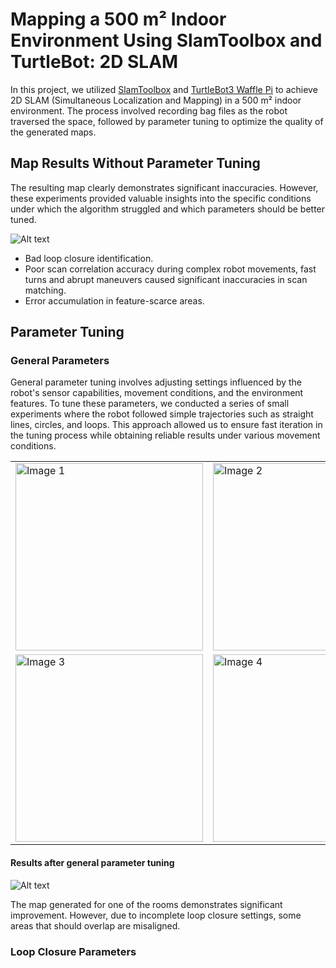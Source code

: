 # Mapping a 500 m² Indoor Environment Using SlamToolbox and TurtleBot: 2D SLAM

In this project, we utilized [SlamToolbox](https://github.com/SteveMacenski/slam_toolbox) and [TurtleBot3 Waffle Pi](https://emanual.robotis.com/docs/en/platform/turtlebot3/features/) to achieve 2D SLAM (Simultaneous Localization and Mapping) in a 500 m² indoor environment. The process involved recording bag files as the robot traversed the space, followed by parameter tuning to optimize the quality of the generated maps.

## Map Results Without Parameter Tuning

The resulting map clearly demonstrates significant inaccuracies. However, these experiments provided valuable insights into the specific conditions under which the algorithm struggled and which parameters should be better tuned.

![Alt text](path/to/your/image.png)

* Bad loop closure identification. 
* Poor scan correlation accuracy during complex robot movements, fast turns and abrupt maneuvers caused significant inaccuracies in scan matching.
* Error accumulation in feature-scarce areas. 

## Parameter Tuning

### General Parameters
General parameter tuning involves adjusting settings influenced by the robot's sensor capabilities, movement conditions, and the environment features.
To tune these parameters, we conducted a series of small experiments where the robot followed simple trajectories such as straight lines, circles, and loops. This approach allowed us to ensure fast iteration in the tuning process while obtaining reliable results under various movement conditions.
<table>
  <tr>
    <td><img src="path/to/your/image1.png" alt="Image 1" width="300"></td>
    <td><img src="path/to/your/image2.png" alt="Image 2" width="300"></td>
  </tr>
  <tr>
    <td><img src="path/to/your/image3.png" alt="Image 3" width="300"></td>
    <td><img src="path/to/your/image4.png" alt="Image 4" width="300"></td>
  </tr>
</table>

#### Results after general parameter tuning

![Alt text](path/to/your/image.png)

The map generated for one of the rooms demonstrates significant improvement. However, due to incomplete loop closure settings, some areas that should overlap are misaligned.

### Loop Closure Parameters



